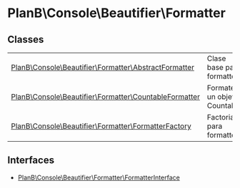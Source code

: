 
                                                                                                                                            
    
# PlanB\Console\Beautifier\Formatter



## Classes
| | |
| --- | --- |
| [PlanB\Console\Beautifier\Formatter\AbstractFormatter](../../../PlanB/Console/Beautifier/Formatter/AbstractFormatter.md) | Clase base para formatters |
| [PlanB\Console\Beautifier\Formatter\CountableFormatter](../../../PlanB/Console/Beautifier/Formatter/CountableFormatter.md) | Formatea un objeto Countable |
| [PlanB\Console\Beautifier\Formatter\FormatterFactory](../../../PlanB/Console/Beautifier/Formatter/FormatterFactory.md) | Factoria para formatters |


## Interfaces
- [PlanB\Console\Beautifier\Formatter\FormatterInterface](../../../PlanB/Console/Beautifier/Formatter/FormatterInterface.md)




                                                                                                                                                                                                                                                                                                                                                                                                            
    
                                                                                                                                                                                                                                                                             
                